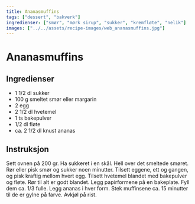 ```yaml
---
title: Ananasmuffins
tags: ["dessert", "bakverk"]
ingredienser: ["smør", "mørk sirup", "sukker", "kremfløte", "nelik"]
images: ["../../assets/recipe-images/web_ananasmuffins.jpg"]
---
```


# Ananasmuffins

## Ingredienser

- 1 1/2 dl sukker
- 100 g smeltet smør eller margarin
- 2 egg
- 2 1/2 dl hvetemel
- 1 ts bakepulver
- 1/2 dl fløte
- ca. 2 1/2 dl knust ananas

## Instruksjon

Sett ovnen på 200 gr. Ha sukkeret i en skål. Hell over det smeltede smøret. Rør eller pisk smør og sukker noen minutter. Tilsett eggene, ett og gangen, og pisk kraftig mellom hvert egg. Tilsett hvetemel blandet med bakepulver og fløte. Rør til alt er godt blandet. Legg papirformene på en bakeplate. Fyll dem ca. 1/3 fulle. Legg ananas i hver form. Stek muffinsene ca. 15 minutter til de er gylne på farve. Avkjøl på rist.
